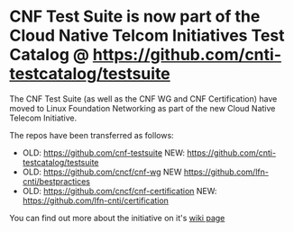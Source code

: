# CNF Test Suite is now part of the Cloud Native Telcom Initiatives Test Catalog @ https://github.com/cnti-testcatalog/testsuite 

The CNF Test Suite (as well as the CNF WG and CNF Certification) have moved to Linux Foundation Networking as part of the new Cloud Native Telecom Initiative.

The repos have been transferred as follows:
- OLD:  https://github.com/cnf-testsuite NEW: https://github.com/cnti-testcatalog/testsuite
- OLD: https://github.com/cncf/cnf-wg NEW https://github.com/lfn-cnti/bestpractices
- OLD: https://github.com/cncf/cnf-certification NEW: https://github.com/lfn-cnti/certification

You can find out more about the initiative on it's [wiki page](https://wiki.lfnetworking.org/pages/viewpage.action?pageId=113213592)
